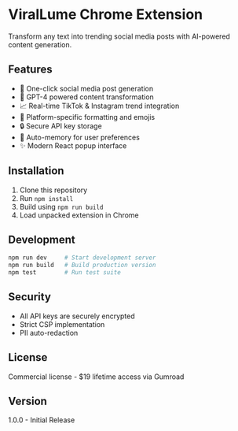 # ViralLume Chrome Extension

Transform any text into trending social media posts with AI-powered content generation.

## Features

- 🎯 One-click social media post generation
- 🤖 GPT-4 powered content transformation
- 📈 Real-time TikTok & Instagram trend integration
- 🎨 Platform-specific formatting and emojis
- 🔒 Secure API key storage
- 💾 Auto-memory for user preferences
- ✨ Modern React popup interface

## Installation

1. Clone this repository
2. Run `npm install`
3. Build using `npm run build`
4. Load unpacked extension in Chrome

## Development

```bash
npm run dev     # Start development server
npm run build   # Build production version
npm test        # Run test suite
```

## Security

- All API keys are securely encrypted
- Strict CSP implementation
- PII auto-redaction

## License

Commercial license - $19 lifetime access via Gumroad

## Version

1.0.0 - Initial Release
